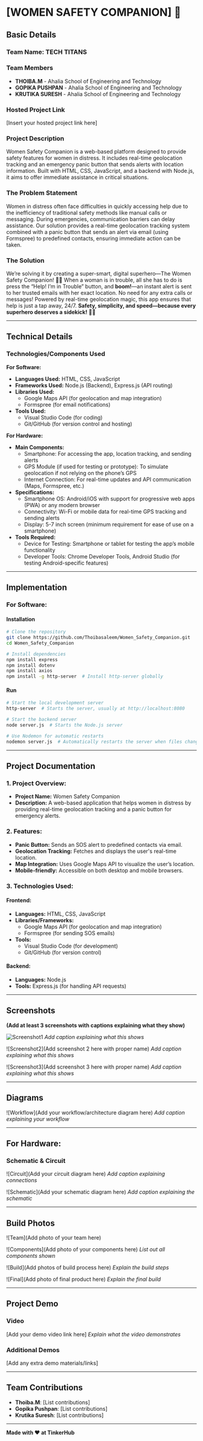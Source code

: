 # [WOMEN SAFETY COMPANION] 🎯

## Basic Details
### Team Name: TECH TITANS

### Team Members
- **THOIBA.M** - Ahalia School of Engineering and Technology
- **GOPIKA PUSHPAN** - Ahalia School of Engineering and Technology
- **KRUTIKA SURESH** - Ahalia School of Engineering and Technology

### Hosted Project Link
[Insert your hosted project link here]

### Project Description
Women Safety Companion is a web-based platform designed to provide safety features for women in distress. It includes real-time geolocation tracking and an emergency panic button that sends alerts with location information. Built with HTML, CSS, JavaScript, and a backend with Node.js, it aims to offer immediate assistance in critical situations.

### The Problem Statement
Women in distress often face difficulties in quickly accessing help due to the inefficiency of traditional safety methods like manual calls or messaging. During emergencies, communication barriers can delay assistance. Our solution provides a real-time geolocation tracking system combined with a panic button that sends an alert via email (using Formspree) to predefined contacts, ensuring immediate action can be taken.

### The Solution
We’re solving it by creating a super-smart, digital superhero—The Women Safety Companion! 🧙‍♀️ When a woman is in trouble, all she has to do is press the “Help! I’m in Trouble” button, and **boom!**—an instant alert is sent to her trusted emails with her exact location. No need for any extra calls or messages! Powered by real-time geolocation magic, this app ensures that help is just a tap away, 24/7. **Safety, simplicity, and speed—because every superhero deserves a sidekick!** 💪💥

---
## Technical Details

### Technologies/Components Used

**For Software:**
- **Languages Used:** HTML, CSS, JavaScript
- **Frameworks Used:** Node.js (Backend), Express.js (API routing)
- **Libraries Used:**
  - Google Maps API (for geolocation and map integration)
  - Formspree (for email notifications)
- **Tools Used:**
  - Visual Studio Code (for coding)
  - Git/GitHub (for version control and hosting)

**For Hardware:**
- **Main Components:**
  - Smartphone: For accessing the app, location tracking, and sending alerts
  - GPS Module (if used for testing or prototype): To simulate geolocation if not relying on the phone’s GPS
  - Internet Connection: For real-time updates and API communication (Maps, Formspree, etc.)
- **Specifications:**
  - Smartphone OS: Android/iOS with support for progressive web apps (PWA) or any modern browser
  - Connectivity: Wi-Fi or mobile data for real-time GPS tracking and sending alerts
  - Display: 5-7 inch screen (minimum requirement for ease of use on a smartphone)
- **Tools Required:**
  - Device for Testing: Smartphone or tablet for testing the app’s mobile functionality
  - Developer Tools: Chrome Developer Tools, Android Studio (for testing Android-specific features)

---
## Implementation

### For Software:

#### Installation
```bash
# Clone the repository
git clone https://github.com/Thoibasaleem/Women_Safety_Companion.git
cd Women_Safety_Companion

# Install dependencies
npm install express
npm install dotenv
npm install axios
npm install -g http-server  # Install http-server globally
```

#### Run
```bash
# Start the local development server
http-server  # Starts the server, usually at http://localhost:8080

# Start the backend server
node server.js  # Starts the Node.js server

# Use Nodemon for automatic restarts
nodemon server.js  # Automatically restarts the server when files change
```

---
## Project Documentation

### **1. Project Overview:**
- **Project Name:** Women Safety Companion
- **Description:** A web-based application that helps women in distress by providing real-time geolocation tracking and a panic button for emergency alerts.

### **2. Features:**
- **Panic Button:** Sends an SOS alert to predefined contacts via email.
- **Geolocation Tracking:** Fetches and displays the user's real-time location.
- **Map Integration:** Uses Google Maps API to visualize the user’s location.
- **Mobile-friendly:** Accessible on both desktop and mobile browsers.

### **3. Technologies Used:**

#### **Frontend:**
- **Languages:** HTML, CSS, JavaScript
- **Libraries/Frameworks:**
  - Google Maps API (for geolocation and map integration)
  - Formspree (for sending SOS emails)
- **Tools:**
  - Visual Studio Code (for development)
  - Git/GitHub (for version control)

#### **Backend:**
- **Languages:** Node.js
- **Tools:** Express.js (for handling API requests)

---
## Screenshots

**(Add at least 3 screenshots with captions explaining what they show)**

![Screenshot1](<screenshot\screenshot1.png>)
*Add caption explaining what this shows*

![Screenshot2](Add screenshot 2 here with proper name)
*Add caption explaining what this shows*

![Screenshot3](Add screenshot 3 here with proper name)
*Add caption explaining what this shows*

---
## Diagrams

![Workflow](Add your workflow/architecture diagram here)
*Add caption explaining your workflow*

---
## For Hardware:

### **Schematic & Circuit**

![Circuit](Add your circuit diagram here)
*Add caption explaining connections*

![Schematic](Add your schematic diagram here)
*Add caption explaining the schematic*

---
## Build Photos

![Team](Add photo of your team here)

![Components](Add photo of your components here)
*List out all components shown*

![Build](Add photos of build process here)
*Explain the build steps*

![Final](Add photo of final product here)
*Explain the final build*

---
## Project Demo

### **Video**
[Add your demo video link here]
*Explain what the video demonstrates*

### **Additional Demos**
[Add any extra demo materials/links]

---
## Team Contributions
- **Thoiba.M**: [List contributions]
- **Gopika Pushpan**: [List contributions]
- **Krutika Suresh**: [List contributions]

---

**Made with ❤️ at TinkerHub**

